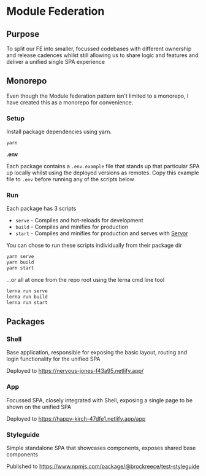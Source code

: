 # Module Federation

## Purpose
To split our FE into smaller, focussed codebases with different ownership and release cadences whilst still allowing us to share logic and features and deliver a unified single SPA experience

## Monorepo
Even though the Module federation pattern isn't limited to a monorepo, I have created this as a monorepo for convenience.


### Setup
Install package dependencies using yarn.
```
yarn
```

**.env**

Each package contains a `.env.example` file that stands up that particular SPA up locally whilst using the deployed versions as remotes. Copy this example file to `.env` before running any of the scripts below

### Run 
Each package has 3 scripts

- `serve` - Compiles and hot-reloads for development
- `build` - Compiles and minifies for production
- `start` - Compiles and minifies for production and serves with [Servor](https://www.npmjs.com/package/servor)

You can chose to run these scripts individually from their package dir

```cmd
yarn serve
yarn build
yarn start
```

...or all at once from the repo root using the lerna cmd line tool

```cmd
lerna run serve
lerna run build
lerna run start
```



## Packages

### Shell
Base application, responsible for exposing the basic layout, routing and login functionality for the unified SPA

Deployed to https://nervous-jones-f43a95.netlify.app/

### App
Focussed SPA, closely integrated with Shell, exposing a single page to be shown on the unified SPA

Deployed to https://happy-kirch-47dfe1.netlify.app/app

### Styleguide
Simple standalone SPA that showcases components, exposes shared base components 

Published to https://www.npmjs.com/package/@brockreece/test-styleguide





